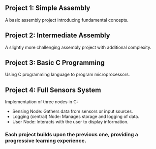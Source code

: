 ## Project 1: Simple Assembly
A basic assembly project introducing fundamental concepts.

## Project 2: Intermediate Assembly
A slightly more challenging assembly project with additional complexity.

## Project 3: Basic C Programming
Using C programming language to program microprocessors.

## Project 4: Full Sensors System
Implementation of three nodes in C:

- Sensing Node: Gathers data from sensors or input sources.
- Logging (central) Node: Manages storage and logging of data.
- User Node: Interacts with the user to display information.


### Each project builds upon the previous one, providing a progressive learning experience.

